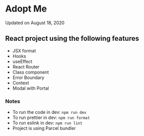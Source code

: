 # Adopt Me

Updated on August 18, 2020

## React project using the following features

- JSX format
- Hooks
- useEffect
- React Router
- Class component
- Error Boundary
- Context
- Modal with Portal

### Notes

- To run the code in dev: `npm run dev`
- To run prettier in dev: `npm run format`
- To run eslink in dev: `npm run lint`
- Project is using Parcel bundler
